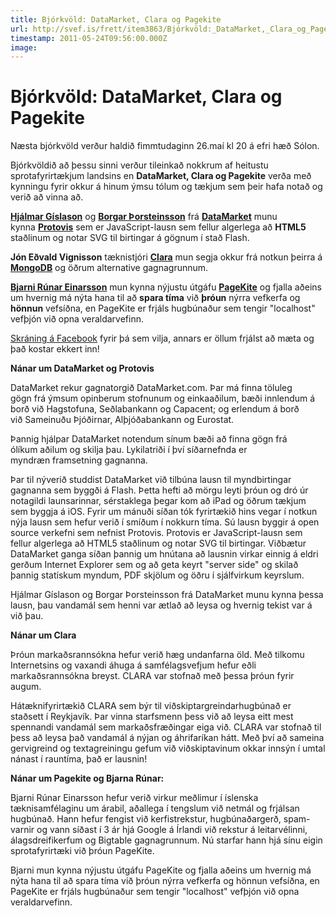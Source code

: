 ```yaml
---
title: Bjórkvöld: DataMarket, Clara og Pagekite
url: http://svef.is/frett/item3863/Bjórkvöld:_DataMarket,_Clara_og_Pagekite
timestamp: 2011-05-24T09:56:00.000Z
image: 
---
```


# Bjórkvöld: DataMarket, Clara og Pagekite

Næsta bjórkvöld verður haldið fimmtudaginn 26.maí kl 20 á efri hæð Sólon.

Bjórkvöldið að þessu sinni verður tileinkað nokkrum af heitustu sprotafyrirtækjum landsins en **DataMarket, Clara og Pagekite** verða með kynningu fyrir okkur á hinum ýmsu tólum og tækjum sem þeir hafa notað og verið að vinna að.

**[Hjálmar Gíslason](http://twitter.com/#!/hjalli)** og **[Borgar Þorsteinsson](http://twitter.com/#!/borgar)** frá **[DataMarket](http://datamarket.com/)** munu kynna **[Protovis](http://vis.stanford.edu/protovis/)** sem er JavaScript-lausn sem fellur algerlega að **HTML5** staðlinum og notar SVG til birtingar á gögnum í stað Flash.

**Jón Eðvald Vignisson** tæknistjóri **[Clara](http://www.clara.is/)** mun segja okkur frá notkun þeirra á **[MongoDB](http://www.mongodb.org/)** og öðrum alternative gagnagrunnum.

**[Bjarni Rúnar Einarsson](http://twitter.com/#!/herrabre)** mun kynna nýjustu útgáfu **[PageKite](http://pagekite.net/)** og fjalla aðeins um hvernig má nýta hana til að **spara tíma** við **þróun** nýrra vefkerfa og **hönnun** vefsíðna, en PageKite er frjáls hugbúnaður sem tengir "localhost" vefþjón við opna veraldarvefinn.

[Skráning á Facebook](http://www.facebook.com/event.php?eid=204169146285632) fyrir þá sem vilja, annars er öllum frjálst að mæta og það kostar ekkert inn!

**Nánar um DataMarket og Protovis**

DataMarket rekur gagnatorgið DataMarket.com. Þar má finna töluleg gögn frá ýmsum opinberum stofnunum og einkaaðilum, bæði innlendum á borð við Hagstofuna, Seðlabankann og Capacent; og erlendum á borð við Sameinuðu Þjóðirnar, Alþjóðabankann og Eurostat.

Þannig hjálpar DataMarket notendum sínum bæði að finna gögn frá ólíkum aðilum og skilja þau. Lykilatriði í því síðarnefnda er myndræn framsetning gagnanna.

Þar til nýverið studdist DataMarket við tilbúna lausn til myndbirtingar gagnanna sem byggði á Flash. Þetta hefti að mörgu leyti þróun og dró úr notagildi launsarinnar, sérstaklega þegar kom að iPad og öðrum tækjum sem byggja á iOS. Fyrir um mánuði síðan tók fyrirtækið hins vegar í notkun nýja lausn sem hefur verið í smíðum í nokkurn tíma. Sú lausn byggir á open source verkefni sem nefnist Protovis. Protovis er JavaScript-lausn sem fellur algerlega að HTML5 staðlinum og notar SVG til birtingar. Viðbætur DataMarket ganga síðan þannig um hnútana að lausnin virkar einnig á eldri gerðum Internet Explorer sem og að geta keyrt "server side" og skilað þannig statískum myndum, PDF skjölum og öðru í sjálfvirkum keyrslum.

Hjálmar Gíslason og Borgar Þorsteinsson frá DataMarket munu kynna þessa lausn, þau vandamál sem henni var ætlað að leysa og hvernig tekist var á við þau.

**Nánar um Clara**

Þróun markaðsrannsókna hefur verið hæg undanfarna öld. Með tilkomu Internetsins og vaxandi áhuga á samfélagsvefjum hefur eðli markaðsrannsókna breyst. CLARA var stofnað með þessa þróun fyrir augum.

Hátæknifyrirtækið CLARA sem býr til viðskiptargreindarhugbúnað er staðsett í Reykjavík. Þar vinna starfsmenn þess við að leysa eitt mest spennandi vandamál sem markaðsfræðingar eiga við. CLARA var stofnað til þess að leysa það vandamál á nýjan og áhrifaríkan hátt. Með því að sameina gervigreind og textagreiningu gefum við viðskiptavinum okkar innsýn í umtal nánast í rauntíma, það er lausnin!

**Nánar um Pagekite og Bjarna Rúnar:**

Bjarni Rúnar Einarsson hefur verið virkur meðlimur í íslenska tæknisamfélaginu um árabil, aðallega í tengslum við netmál og frjálsan hugbúnað. Hann hefur fengist við kerfistrekstur, hugbúnaðargerð, spam-varnir og vann síðast í 3 ár hjá Google á Írlandi við rekstur á leitarvélinni, álagsdreifikerfum og Bigtable gagnagrunnum. Nú starfar hann hjá sínu eigin sprotafyrirtæki við þróun PageKite.

Bjarni mun kynna nýjustu útgáfu PageKite og fjalla aðeins um hvernig má nýta hana til að spara tíma við þróun nýrra vefkerfa og hönnun vefsíðna, en PageKite er frjáls hugbúnaður sem tengir "localhost" vefþjón við opna veraldarvefinn.
